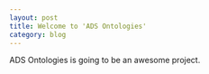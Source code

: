 ```yaml
---
layout: post
title: Welcome to 'ADS Ontologies'
category: blog
---
```


ADS Ontologies is going to be an awesome project.
